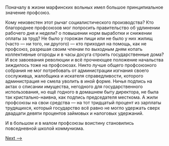 Поначалу в жизни марфинских вольных имел большое принципиальное значение профсоюз.

Кому неизвестен этот рычаг социалистического производства? Кто благороднее профсоюзов мог попросить правительство об удлинении рабочего дня и недели? о повышении норм выработки и снижении оплаты за труд? Не было у горожан пищи или не было у них жилищ (часто — ни того, ни другого) — кто приходил на помощь, как не профсоюз, разрешая своим членам по выходным дням копать коллективные огороды и в часы досуга строить государственные дома? И все завоевания революции и всё прочнеющее положение начальства зиждилось тоже на профсоюзах. Никто лучше общего профсоюзного собрания не мог потребовать от администрации изгнания своего сослуживца, жалобщика и искателя справедливости, которого администрация не смела уволить в иной форме. Ничья подпись на актах о списании имущества, негодного для государственного использования, но ещё годного в домашнем быту директора, не была так кристально-наивна, как подпись председателя месткома. А жили профсоюзы на свои средства — на тот тридцатый процент из зарплаты трудящихся, который государство всё равно не могло удержать сверх двадцати девяти процентов займовых и налоговых удержаний.

И в большом и в малом профсоюзы воистину становились повседневной школой коммунизма.

[Next -->](https://github.com/AdamSkywalker/literature/blob/master/citations/ru/%D0%A1%D0%BE%D0%BB%D0%B6%D0%B5%D0%BD%D0%B8%D1%86%D1%8B%D0%BD/%D0%92%20%D0%BA%D1%80%D1%83%D0%B3%D0%B5%20%D0%BF%D0%B5%D1%80%D0%B2%D0%BE%D0%BC/35.md)